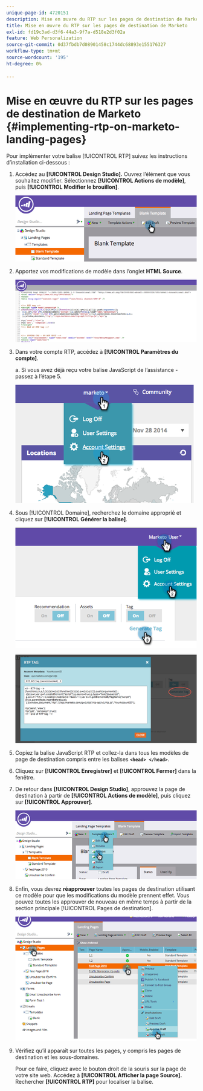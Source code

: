 ```yaml
---
unique-page-id: 4720151
description: Mise en œuvre du RTP sur les pages de destination de Marketo - Documents Marketo - Documentation du produit
title: Mise en œuvre du RTP sur les pages de destination de Marketo
exl-id: fd19c3ad-d3f6-44a3-9f7a-d518e2d3f02a
feature: Web Personalization
source-git-commit: 0d37fbdb7d08901458c1744dc68893e155176327
workflow-type: tm+mt
source-wordcount: '195'
ht-degree: 0%

---
```


# Mise en œuvre du RTP sur les pages de destination de Marketo {#implementing-rtp-on-marketo-landing-pages}

Pour implémenter votre balise [!UICONTROL RTP] suivez les instructions d’installation ci-dessous :

1. Accédez au **[!UICONTROL Design Studio].** Ouvrez l’élément que vous souhaitez modifier. Sélectionnez **[!UICONTROL Actions de modèle]**, puis **[!UICONTROL Modifier le brouillon]**.

   ![](assets/image2015-4-26-18-3a27-3a4.png)

1. Apportez vos modifications de modèle dans l’onglet **HTML Source**.

   ![](assets/image2015-4-26-18-3a28-3a17.png)

1. Dans votre compte RTP, accédez à **[!UICONTROL Paramètres du compte]**.

   a. Si vous avez déjà reçu votre balise JavaScript de l’assistance - passez à l’étape 5.

   ![](assets/image2014-11-30-15-3a19-3a21-2.png)

1. Sous [!UICONTROL Domaine], recherchez le domaine approprié et cliquez sur **[!UICONTROL Générer la balise]**.

   ![](assets/image2015-4-26-18-3a27-3a35.png)

   ![](assets/image2014-11-30-15-3a20-3a17-2.png)

1. Copiez la balise JavaScript RTP et collez-la dans tous les modèles de page de destination compris entre les balises **`<head> </head>`**.

1. Cliquez sur **[!UICONTROL Enregistrer]** et **[!UICONTROL Fermer]** dans la fenêtre.

1. De retour dans **[!UICONTROL Design Studio]**, approuvez la page de destination à partir de **[!UICONTROL Actions de modèle]**, puis cliquez sur **[!UICONTROL Approuver]**.

   ![](assets/image2015-4-26-18-3a28-3a30.png)

1. Enfin, vous devrez **réapprouver** toutes les pages de destination utilisant ce modèle pour que les modifications du modèle prennent effet. Vous pouvez toutes les approuver de nouveau en même temps à partir de la section principale [!UICONTROL Pages de destination].

   ![](assets/image2015-4-26-18-3a28-3a49.png)

1. Vérifiez qu’il apparaît sur toutes les pages, y compris les pages de destination et les sous-domaines.

   Pour ce faire, cliquez avec le bouton droit de la souris sur la page de votre site web. Accédez à **[!UICONTROL Afficher la page Source].** Rechercher **[!UICONTROL RTP]** pour localiser la balise.
